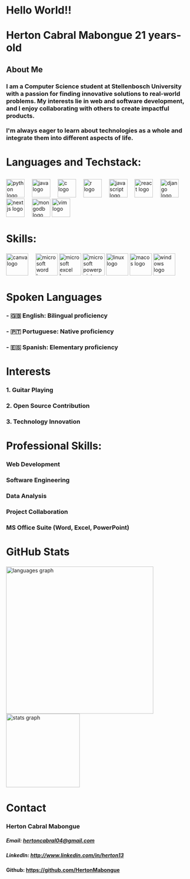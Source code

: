 <h1 align="left">Hello World!!<br><br> Herton Cabral Mabongue 21 years-old </h1>

## About Me

### <p align="left"> I am a Computer Science student at Stellenbosch University with a passion for finding innovative solutions to real-world problems. My interests lie in web and software development, and I enjoy collaborating with others to create impactful products.<br><br> I'm always eager to learn about technologies as a whole and integrate them into different aspects of life.</p>

# Languages and Techstack:

##
<div align="left">
  <img src="https://cdn.jsdelivr.net/gh/devicons/devicon/icons/python/python-original.svg" height="50" alt="python logo"  />
  <img width="12" />
  <img src="https://cdn.jsdelivr.net/gh/devicons/devicon/icons/java/java-original.svg" height="50" alt="java logo"  />
  <img width="12" />
  <img src="https://cdn.jsdelivr.net/gh/devicons/devicon/icons/c/c-original.svg" height="50" alt="c logo"  />
  <img width="12" />
  <img src="https://cdn.jsdelivr.net/gh/devicons/devicon/icons/r/r-original.svg" height="50" alt="r logo"  />
  <img width="12" />
  <img src="https://cdn.jsdelivr.net/gh/devicons/devicon/icons/javascript/javascript-original.svg" height="50" alt="javascript logo"  />
  <img width="12" />
  <img src="https://cdn.jsdelivr.net/gh/devicons/devicon/icons/react/react-original.svg" height="50" alt="react logo"  />
  <img width="12" />
  <img src="https://cdn.jsdelivr.net/gh/devicons/devicon/icons/django/django-plain.svg" height="50" alt="django logo"  />
  <img width="12" />
  <img src="https://cdn.jsdelivr.net/gh/devicons/devicon/icons/nextjs/nextjs-original.svg" height="50" alt="nextjs logo"  />
  <img width="12" />
  <img src="https://cdn.jsdelivr.net/gh/devicons/devicon/icons/mongodb/mongodb-original.svg" height="50" alt="mongodb logo"  />
  <img src="https://cdn.jsdelivr.net/gh/devicons/devicon/icons/vim/vim-original.svg" height="50" alt="vim logo"  />
</div>

# Skills:

###

<div align="left">
  <img src="https://cdn.jsdelivr.net/gh/devicons/devicon/icons/canva/canva-original.svg" height="60" alt="canva logo"  />
  <img width="12" />
  <img src="https://img.icons8.com/color/48/ms-word.png" height="60" alt="microsoft word logo"  />
  <img src= "https://img.icons8.com/color/48/ms-excel.png" height="60" alt="microsoft excel logo"  />
  <img src= "https://img.icons8.com/color/48/ms-powerpoint--v1.png" height="60" alt="microsoft powerpoint logo"  />
  <img src= "https://img.icons8.com/external-tal-revivo-color-tal-revivo/24/external-linux-a-family-of-open-source-unix-like-operating-systems-based-on-the-linux-kernel-logo-color-tal-revivo.png" height="60" alt="linux logo"  />
  <img src= "https://img.icons8.com/color/48/mac-logo.png" height="60" alt="macos  logo"  />
  <img src="https://img.icons8.com/color/48/windows-10.png" height="60" alt="windows logo"  />
</div>

# Spoken Languages
### - 🇬🇧 English: Bilingual proficiency
### - 🇵🇹 Portuguese: Native proficiency
### - 🇪🇸 Spanish: Elementary proficiency

# Interests
### 1. Guitar Playing
### 2. Open Source Contribution
### 3. Technology Innovation

# Professional Skills:
### Web Development
### Software Engineering
### Data Analysis
### Project Collaboration
### MS Office Suite (Word, Excel, PowerPoint)

# GitHub Stats
### 
<div align="left">
  <img src="https://github-readme-stats.vercel.app/api/top-langs?username=HertonMabongue&locale=en&hide_title=false&layout=pie&card_width=500&langs_count=5&theme=tokyonight&hide_border=false&order=2" height="400" alt="languages graph"  />
  <img src="https://github-readme-stats.vercel.app/api?username=HertonMabongue&show_icons=true&include_all_commits=true&rank_icon=github&count_private=true&disable_animations=false&theme=highcontrast&locale=en&hide_border=false&order=1" height="200" alt="stats graph"  />
</div>

# Contact
### Herton Cabral Mabongue
##### Email: hertoncabral04@gmail.com
##### LinkedIn: http://www.linkedin.com/in/herton13
#### Github: https://github.com/HertonMabongue


